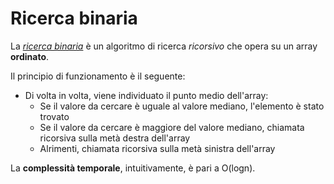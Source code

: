 # Ricerca binaria

La *[ricerca binaria](/src/main/java/model/algorithm/RicercaBinaria/RicercaBinaria.java)* è un algoritmo di ricerca *ricorsivo* che opera su un array **ordinato**.

Il principio di funzionamento è il seguente:
* Di volta in volta, viene individuato il punto medio dell'array:
  * Se il valore da cercare è uguale al valore mediano, l'elemento è stato trovato
  * Se il valore da cercare è maggiore del valore mediano, chiamata ricorsiva sulla metà destra dell'array
  * Alrimenti, chiamata ricorsiva sulla metà sinistra dell'array
  
La **complessità temporale**, intuitivamente, è pari a O(logn).
